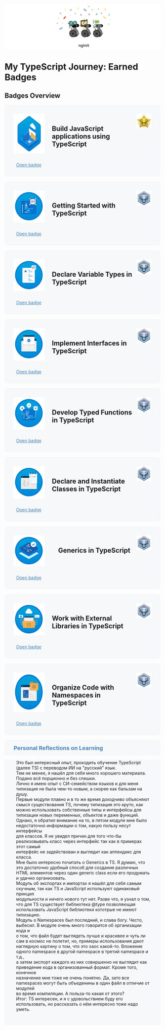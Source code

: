 <img align="center" style="display:inline-block;background:none" src="badges/Thumbnail.jpg" alt="Silver Trophy image">

# My TypeScript Journey: Earned Badges

## Badges Overview

<div style="display:flex;justify-content:space-between;background-color:#f6f8fa;border:1px solid #f0f0f0;border-bottom:none;border-radius:10px 10px 0 0;padding:28px">
<img width="100px" style="display:inline-block;background:none" src="./badges/0_TS.png" alt="Getting Started with TypeScript image">
<h2 style="display:inline-block;margin-top:36px;border:none;margin-left:24px">Build JavaScript applications using TypeScript</h2>
<img width="48px" height="48px" style="display:inline-block;background:none" src="./badges/Gold_Trophy.png" alt="Silver Trophy image">
</div>
<div style="background-color:#f6f8fa;border:1px solid #f0f0f0;border-top:none;border-radius:0 0 10px 10px;padding: 0 28px 28px;">
<a target="_blank" style="color:steelblue;margin-left:8px" href="https://learn.microsoft.com/en-us/users/nginit-1361/achievements/9xs22yqu">Open badge</a><br>
</div>
<br>
<div style="display:flex;justify-content:space-between;background-color:#f6f8fa;border:1px solid #f0f0f0;border-bottom:none;border-radius:10px 10px 0 0;padding:28px">
<img width="100px" style="display:inline-block;background:none" src="./badges/1_Start.png" alt="Getting Started with TypeScript image">
<h2 style="display:inline-block;margin-top:36px;border:none;margin-left:24px">Getting Started with TypeScript</h2>
<img width="48px" height="48px" style="display:inline-block;background:none" src="./badges/Silver_Trophy.png" alt="Silver Trophy image">
</div>
<div style="background-color:#f6f8fa;border:1px solid #f0f0f0;border-top:none;border-radius:0 0 10px 10px;padding: 0 28px 28px;">
<a target="_blank" style="color:steelblue;margin-left:8px" href="https://learn.microsoft.com/en-us/users/nginit-1361/achievements/n29qsu6f">Open badge</a><br>
</div>
<br>
<div style="display:flex;justify-content:space-between;background-color:#f6f8fa;border:1px solid #f0f0f0;border-bottom:none;border-radius:10px 10px 0 0;padding:28px">
<img width="100px" style="display:inline-block;background:none" src="./badges/2_Types.png" alt="Declare Variable Types in TypeScript image">
<h2 style="display:inline-block;margin-top:36px;border:none;margin-left:24px">Declare Variable Types in TypeScript</h2>
<img width="48px" height="48px" style="display:inline-block;background:none" src="./badges/Silver_Trophy.png" alt="Silver Trophy image">
</div>
<div style="background-color:#f6f8fa;border:1px solid #f0f0f0;border-top:none;border-radius:0 0 10px 10px;padding: 0 28px 28px;">
<a target="_blank" style="color:steelblue;margin-left:8px" href="https://learn.microsoft.com/en-us/users/nginit-1361/achievements/4l2ce9hk">Open badge</a><br>
</div>
<br>

<div style="display:flex;justify-content:space-between;background-color:#f6f8fa;border:1px solid #f0f0f0;border-bottom:none;border-radius:10px 10px 0 0;padding:28px">
<img width="100px" style="display:inline-block;background:none" src="./badges/3_Interfaces.png" alt="Implement Interfaces in TypeScript image">
<h2 style="display:inline-block;margin-top:36px;border:none;margin-left:24px">Implement Interfaces in TypeScript</h2>
<img width="48px" height="48px" style="display:inline-block;background:none" src="./badges/Silver_Trophy.png" alt="Silver Trophy image">
</div>
<div style="background-color:#f6f8fa;border:1px solid #f0f0f0;border-top:none;border-radius:0 0 10px 10px;padding: 0 28px 28px;">
<a target="_blank" style="color:steelblue;margin-left:8px" href="https://learn.microsoft.com/en-us/users/nginit-1361/achievements/wzcqj6an">Open badge</a><br>
</div>
<br>
<div style="display:flex;justify-content:space-between;background-color:#f6f8fa;border:1px solid #f0f0f0;border-bottom:none;border-radius:10px 10px 0 0;padding:28px">
<img width="100px" style="display:inline-block;background:none" src="./badges/4_Functions.png" alt="Develop Typed Functions in TypeScript image">
<h2 style="display:inline-block;margin-top:36px;border:none;margin-left:24px">Develop Typed Functions in TypeScript</h2>
<img width="48px" height="48px" style="display:inline-block;background:none" src="./badges/Silver_Trophy.png" alt="Silver Trophy image">
</div>
<div style="background-color:#f6f8fa;border:1px solid #f0f0f0;border-top:none;border-radius:0 0 10px 10px;padding: 0 28px 28px;">
<a target="_blank" style="color:steelblue;margin-left:8px" href="https://learn.microsoft.com/en-us/users/nginit-1361/achievements/9xs7tt4u">Open badge</a><br>
</div>
<br>
<div style="display:flex;justify-content:space-between;background-color:#f6f8fa;border:1px solid #f0f0f0;border-bottom:none;border-radius:10px 10px 0 0;padding:28px">
<img width="100px" style="display:inline-block;background:none" src="./badges/5_Classes.png" alt="Declare and Instantiate Classes in TypeScript image">
<h2 style="display:inline-block;margin-top:36px;border:none;margin-left:24px">Declare and Instantiate Classes in TypeScript</h2>
<img width="48px" height="48px" style="display:inline-block;background:none" src="./badges/Silver_Trophy.png" alt="Silver Trophy image">
</div>
<div style="background-color:#f6f8fa;border:1px solid #f0f0f0;border-top:none;border-radius:0 0 10px 10px;padding: 0 28px 28px;">
<a target="_blank" style="color:steelblue;margin-left:8px" href="https://learn.microsoft.com/en-us/users/nginit-1361/achievements/b6mhm89d">Open badge</a><br>
</div>
<br>
<div style="display:flex;justify-content:space-between;background-color:#f6f8fa;border:1px solid #f0f0f0;border-bottom:none;border-radius:10px 10px 0 0;padding:28px">
<img width="100px" style="display:inline-block;background:none" src="./badges/6_Generics.png" alt="Generics in TypeScript image">
<h2 style="display:inline-block;margin-top:36px;border:none;margin-left:24px">Generics in TypeScript</h2>
<img width="48px" height="48px" style="display:inline-block;background:none" src="./badges/Silver_Trophy.png" alt="Silver Trophy image">
</div>
<div style="background-color:#f6f8fa;border:1px solid #f0f0f0;border-top:none;border-radius:0 0 10px 10px;padding: 0 28px 28px;">
<a target="_blank" style="color:steelblue;margin-left:8px" href="https://learn.microsoft.com/en-us/users/nginit-1361/achievements/74ntablz">Open badge</a><br>
</div>
<br>
<div style="display:flex;justify-content:space-between;background-color:#f6f8fa;border:1px solid #f0f0f0;border-bottom:none;border-radius:10px 10px 0 0;padding:28px">
<img width="100px" style="display:inline-block;background:none" src="./badges/7_Libs.png" alt="Work with External Libraries in TypeScript image">
<h2 style="display:inline-block;margin-top:36px;border:none;margin-left:24px">Work with External Libraries in TypeScript</h2>
<img width="48px" height="48px" style="display:inline-block;background:none" src="./badges/Silver_Trophy.png" alt="Silver Trophy image">
</div>
<div style="background-color:#f6f8fa;border:1px solid #f0f0f0;border-top:none;border-radius:0 0 10px 10px;padding: 0 28px 28px;">
<a target="_blank" style="color:steelblue;margin-left:8px" href="https://learn.microsoft.com/en-us/users/nginit-1361/achievements/hagqzn48">Open badge</a><br>
</div>
<br>
<div style="display:flex;justify-content:space-between;background-color:#f6f8fa;border:1px solid #f0f0f0;border-bottom:none;border-radius:10px 10px 0 0;padding:28px">
<img width="100px" style="display:inline-block;background:none" src="./badges/8_Namespaces.png" alt="Organize Code with Namespaces in TypeScript image">
<h2 style="display:inline-block;margin-top:36px;border:none;margin-left:24px">Organize Code with Namespaces in TypeScript</h2>
<img width="48px" height="48px" style="display:inline-block;background:none" src="./badges/Silver_Trophy.png" alt="Silver Trophy image">
</div>
<div style="background-color:#f6f8fa;border:1px solid #f0f0f0;border-top:none;border-radius:0 0 10px 10px;padding: 0 28px 28px;">
<a target="_blank" style="color:steelblue;margin-left:8px" href="https://learn.microsoft.com/en-us/users/nginit-1361/achievements/876eez4w">Open badge</a><br>
</div>
<br>
<div style="background-color:#f6f8fa;border:1px solid #f0f0f0;border-bottom:none;border-radius:10px 10px 0 0;padding:14px">
<span style="display:inline-block;margin:0 0 0 14px;font-weight:700;font-size:18px;color:steelblue">Personal Reflections on Learning</span>
</div>
<div style="background-color:#f6f8fa;border:1px solid #f0f0f0;border-top:none;border-radius:0 0 10px 10px;padding: 0 28px 28px;">
<p style="font-weight:400;font-size:14px;color:#191919;margin-left:8px">
Это был интересный опыт, проходить обучение TypeScript (далее TS) с переводом ИИ на "русский" язык.<br>
Тем не менее, я нашёл для себя много хорошего материала. Подано всё порционно и без спешки.<br>
Лично я имею опыт с CИ-семейством языков и для меня типизация не была чем-то новым, а скорее как бальзам на душу.<br>
Первые модули плавно и в то же время доходчиво объясняют смысл существования TS, почему типизация это круто, как<br> 
можно использовать собственные типы и интерфейсы для типизации новых переменных, объектов и даже функций.<br>
Однако, я обратил внимание на то, в пятом модуле мне было недостаточно информации о том, какую пользу несут интерфейсы<br>
для классов. Я не увидел причин для того что-бы реализовывать класс через интерфейс так как в примерах этот самый<br>
интерфейс не задействован и выглядит как аппендикс для класса.<br>
Мне было интересно почитать о Generics в TS. Я думаю, что это достаточно удобный способ для создания различных<br>
HTML элементов через один generic class если его продумать и удачно организовать.<br>
Модуль об экспортах и импортах я нашёл для себя самым скучным, так как TS и JavaScript используют одинаковый принцип<br>
модульности и ничего нового тут нет. Разве что, я узнал о том, что для TS существует библиотека @type позволяющая<br>
использовать JavaScript библиотеки кототрые не имеют типизацию.<br>
Модуль о Namespaces был последний, и слава богу. Често, выбесил. В модуле очень много говорится об организации кода и<br>
о том, что файл будет выглядеть лучше и красивее и чуть ли сам в космос не полетит, но, примеры использования дают<br>
наглядную картину о том, что это хаос какой-то. Вложение одного namespace в другой namespace в третий namespace и т.д.,<br>
а затем экспорт каждого из них совнршенно не выглядит как приведение кода в организованный формат. Кроме того, конечное<br>
назначение мне тоже не очень понятно. Да, зато все namespaces могут быть объеденины в один файл в отличие от модулей<br>
во время компиляции. А польза-то какая от этого?<br>
Итог: TS интересен, и я с удовольствием буду его использовать, но рассказать о нём интересно тоже надо уметь.
</p>
</div>